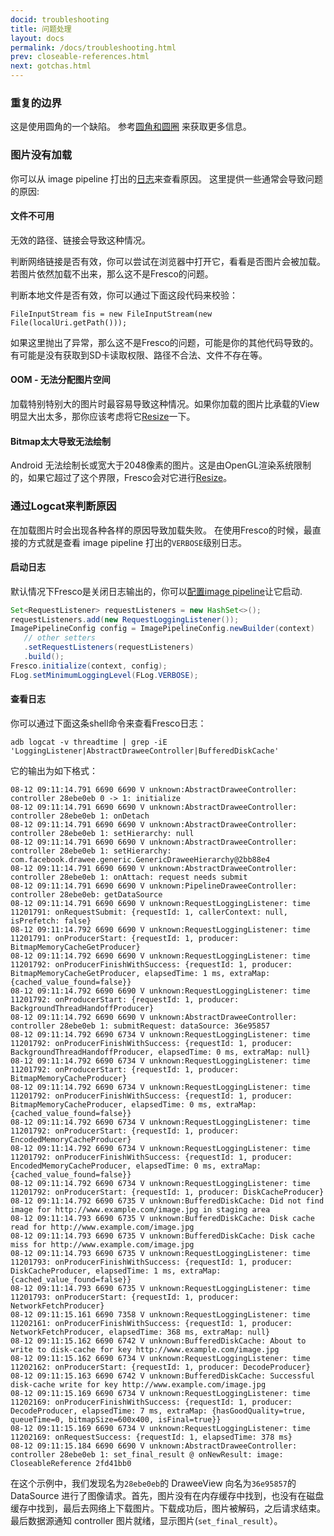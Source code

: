 ```yaml
---
docid: troubleshooting
title: 问题处理
layout: docs
permalink: /docs/troubleshooting.html
prev: closeable-references.html
next: gotchas.html
---
```


### 重复的边界

这是使用圆角的一个缺陷。 参考[圆角和圆圈](rounded-corners-and-circles.html) 来获取更多信息。

### 图片没有加载

你可以从 image pipeline 打出的[日志](#logcat)来查看原因。 这里提供一些通常会导致问题的原因:

#### 文件不可用

无效的路径、链接会导致这种情况。

判断网络链接是否有效，你可以尝试在浏览器中打开它，看看是否图片会被加载。若图片依然加载不出来，那么这不是Fresco的问题。

判断本地文件是否有效，你可以通过下面这段代码来校验：

```
FileInputStream fis = new FileInputStream(new File(localUri.getPath()));
```

如果这里抛出了异常，那么这不是Fresco的问题，可能是你的其他代码导致的。有可能是没有获取到SD卡读取权限、路径不合法、文件不存在等。

#### OOM - 无法分配图片空间

加载特别特别大的图片时最容易导致这种情况。如果你加载的图片比承载的View明显大出太多，那你应该考虑将它[Resize](resizing-rotating.html#_)一下。

#### Bitmap太大导致无法绘制

Android 无法绘制长或宽大于2048像素的图片。这是由OpenGL渲染系统限制的，如果它超过了这个界限，Fresco会对它进行[Resize](resizing-rotating.html#_)。

### <a name='logcat'></a> 通过Logcat来判断原因

在加载图片时会出现各种各样的原因导致加载失败。 在使用Fresco的时候，最直接的方式就是查看 image pipeline 打出的`VERBOSE`级别日志。

#### 启动日志

默认情况下Fresco是关闭日志输出的，你可以[配置image pipeline](configure-image-pipeline.html#_)让它启动.

```java
Set<RequestListener> requestListeners = new HashSet<>();
requestListeners.add(new RequestLoggingListener());
ImagePipelineConfig config = ImagePipelineConfig.newBuilder(context)
   // other setters
   .setRequestListeners(requestListeners)
   .build();
Fresco.initialize(context, config);
FLog.setMinimumLoggingLevel(FLog.VERBOSE);
```

#### 查看日志

你可以通过下面这条shell命令来查看Fresco日志：

```
adb logcat -v threadtime | grep -iE 'LoggingListener|AbstractDraweeController|BufferedDiskCache'
```

它的输出为如下格式：

```
08-12 09:11:14.791 6690 6690 V unknown:AbstractDraweeController: controller 28ebe0eb 0 -> 1: initialize
08-12 09:11:14.791 6690 6690 V unknown:AbstractDraweeController: controller 28ebe0eb 1: onDetach
08-12 09:11:14.791 6690 6690 V unknown:AbstractDraweeController: controller 28ebe0eb 1: setHierarchy: null
08-12 09:11:14.791 6690 6690 V unknown:AbstractDraweeController: controller 28ebe0eb 1: setHierarchy: com.facebook.drawee.generic.GenericDraweeHierarchy@2bb88e4
08-12 09:11:14.791 6690 6690 V unknown:AbstractDraweeController: controller 28ebe0eb 1: onAttach: request needs submit
08-12 09:11:14.791 6690 6690 V unknown:PipelineDraweeController: controller 28ebe0eb: getDataSource
08-12 09:11:14.791 6690 6690 V unknown:RequestLoggingListener: time 11201791: onRequestSubmit: {requestId: 1, callerContext: null, isPrefetch: false}
08-12 09:11:14.792 6690 6690 V unknown:RequestLoggingListener: time 11201791: onProducerStart: {requestId: 1, producer: BitmapMemoryCacheGetProducer}
08-12 09:11:14.792 6690 6690 V unknown:RequestLoggingListener: time 11201792: onProducerFinishWithSuccess: {requestId: 1, producer: BitmapMemoryCacheGetProducer, elapsedTime: 1 ms, extraMap: {cached_value_found=false}}
08-12 09:11:14.792 6690 6690 V unknown:RequestLoggingListener: time 11201792: onProducerStart: {requestId: 1, producer: BackgroundThreadHandoffProducer}
08-12 09:11:14.792 6690 6690 V unknown:AbstractDraweeController: controller 28ebe0eb 1: submitRequest: dataSource: 36e95857
08-12 09:11:14.792 6690 6734 V unknown:RequestLoggingListener: time 11201792: onProducerFinishWithSuccess: {requestId: 1, producer: BackgroundThreadHandoffProducer, elapsedTime: 0 ms, extraMap: null}
08-12 09:11:14.792 6690 6734 V unknown:RequestLoggingListener: time 11201792: onProducerStart: {requestId: 1, producer: BitmapMemoryCacheProducer}
08-12 09:11:14.792 6690 6734 V unknown:RequestLoggingListener: time 11201792: onProducerFinishWithSuccess: {requestId: 1, producer: BitmapMemoryCacheProducer, elapsedTime: 0 ms, extraMap: {cached_value_found=false}}
08-12 09:11:14.792 6690 6734 V unknown:RequestLoggingListener: time 11201792: onProducerStart: {requestId: 1, producer: EncodedMemoryCacheProducer}
08-12 09:11:14.792 6690 6734 V unknown:RequestLoggingListener: time 11201792: onProducerFinishWithSuccess: {requestId: 1, producer: EncodedMemoryCacheProducer, elapsedTime: 0 ms, extraMap: {cached_value_found=false}}
08-12 09:11:14.792 6690 6734 V unknown:RequestLoggingListener: time 11201792: onProducerStart: {requestId: 1, producer: DiskCacheProducer}
08-12 09:11:14.792 6690 6735 V unknown:BufferedDiskCache: Did not find image for http://www.example.com/image.jpg in staging area
08-12 09:11:14.793 6690 6735 V unknown:BufferedDiskCache: Disk cache read for http://www.example.com/image.jpg
08-12 09:11:14.793 6690 6735 V unknown:BufferedDiskCache: Disk cache miss for http://www.example.com/image.jpg
08-12 09:11:14.793 6690 6735 V unknown:RequestLoggingListener: time 11201793: onProducerFinishWithSuccess: {requestId: 1, producer: DiskCacheProducer, elapsedTime: 1 ms, extraMap: {cached_value_found=false}}
08-12 09:11:14.793 6690 6735 V unknown:RequestLoggingListener: time 11201793: onProducerStart: {requestId: 1, producer: NetworkFetchProducer}
08-12 09:11:15.161 6690 7358 V unknown:RequestLoggingListener: time 11202161: onProducerFinishWithSuccess: {requestId: 1, producer: NetworkFetchProducer, elapsedTime: 368 ms, extraMap: null}
08-12 09:11:15.162 6690 6742 V unknown:BufferedDiskCache: About to write to disk-cache for key http://www.example.com/image.jpg
08-12 09:11:15.162 6690 6734 V unknown:RequestLoggingListener: time 11202162: onProducerStart: {requestId: 1, producer: DecodeProducer}
08-12 09:11:15.163 6690 6742 V unknown:BufferedDiskCache: Successful disk-cache write for key http://www.example.com/image.jpg
08-12 09:11:15.169 6690 6734 V unknown:RequestLoggingListener: time 11202169: onProducerFinishWithSuccess: {requestId: 1, producer: DecodeProducer, elapsedTime: 7 ms, extraMap: {hasGoodQuality=true, queueTime=0, bitmapSize=600x400, isFinal=true}}
08-12 09:11:15.169 6690 6734 V unknown:RequestLoggingListener: time 11202169: onRequestSuccess: {requestId: 1, elapsedTime: 378 ms}
08-12 09:11:15.184 6690 6690 V unknown:AbstractDraweeController: controller 28ebe0eb 1: set_final_result @ onNewResult: image: CloseableReference 2fd41bb0
```

在这个示例中，我们发现名为`28ebe0eb`的 DraweeView 向名为`36e95857`的 DataSource 进行了图像请求。首先，图片没有在内存缓存中找到，也没有在磁盘缓存中找到，最后去网络上下载图片。下载成功后，图片被解码，之后请求结束。最后数据源通知 controller 图片就绪，显示图片(`set_final_result`）。
